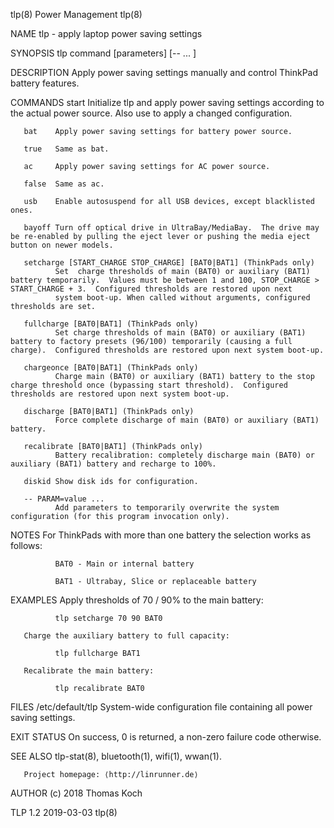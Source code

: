 tlp(8)                                                                                         Power Management                                                                                        tlp(8)

NAME
       tlp - apply laptop power saving settings

SYNOPSIS
       tlp command [parameters] [-- <config> ... ]

DESCRIPTION
       Apply power saving settings manually and control ThinkPad battery features.

COMMANDS
       start  Initialize tlp and apply power saving settings according to the actual power source. Also use to apply a changed configuration.

       bat    Apply power saving settings for battery power source.

       true   Same as bat.

       ac     Apply power saving settings for AC power source.

       false  Same as ac.

       usb    Enable autosuspend for all USB devices, except blacklisted ones.

       bayoff Turn off optical drive in UltraBay/MediaBay.  The drive may be re-enabled by pulling the eject lever or pushing the media eject button on newer models.

       setcharge [START_CHARGE STOP_CHARGE] [BAT0|BAT1] (ThinkPads only)
              Set  charge thresholds of main (BAT0) or auxiliary (BAT1) battery temporarily.  Values must be between 1 and 100, STOP_CHARGE > START_CHARGE + 3.  Configured thresholds are restored upon next
              system boot-up. When called without arguments, configured thresholds are set.

       fullcharge [BAT0|BAT1] (ThinkPads only)
              Set charge thresholds of main (BAT0) or auxiliary (BAT1) battery to factory presets (96/100) temporarily (causing a full charge).  Configured thresholds are restored upon next system boot-up.

       chargeonce [BAT0|BAT1] (ThinkPads only)
              Charge main (BAT0) or auxiliary (BAT1) battery to the stop charge threshold once (bypassing start threshold).  Configured thresholds are restored upon next system boot-up.

       discharge [BAT0|BAT1] (ThinkPads only)
              Force complete discharge of main (BAT0) or auxiliary (BAT1) battery.

       recalibrate [BAT0|BAT1] (ThinkPads only)
              Battery recalibration: completely discharge main (BAT0) or auxiliary (BAT1) battery and recharge to 100%.

       diskid Show disk ids for configuration.

       -- PARAM=value ...
              Add parameters to temporarily overwrite the system configuration (for this program invocation only).

NOTES
       For ThinkPads with more than one battery the selection works as follows:

              BAT0 - Main or internal battery

              BAT1 - Ultrabay, Slice or replaceable battery

EXAMPLES
       Apply thresholds of 70 / 90% to the main battery:

              tlp setcharge 70 90 BAT0

       Charge the auxiliary battery to full capacity:

              tlp fullcharge BAT1

       Recalibrate the main battery:

              tlp recalibrate BAT0

FILES
       /etc/default/tlp
              System-wide configuration file containing all power saving settings.

EXIT STATUS
       On success, 0 is returned, a non-zero failure code otherwise.

SEE ALSO
       tlp-stat(8), bluetooth(1), wifi(1), wwan(1).

       Project homepage: ⟨http://linrunner.de⟩

AUTHOR
       (c) 2018 Thomas Koch <linrunner at gmx.net>

TLP 1.2                                                                                           2019-03-03                                                                                           tlp(8)
